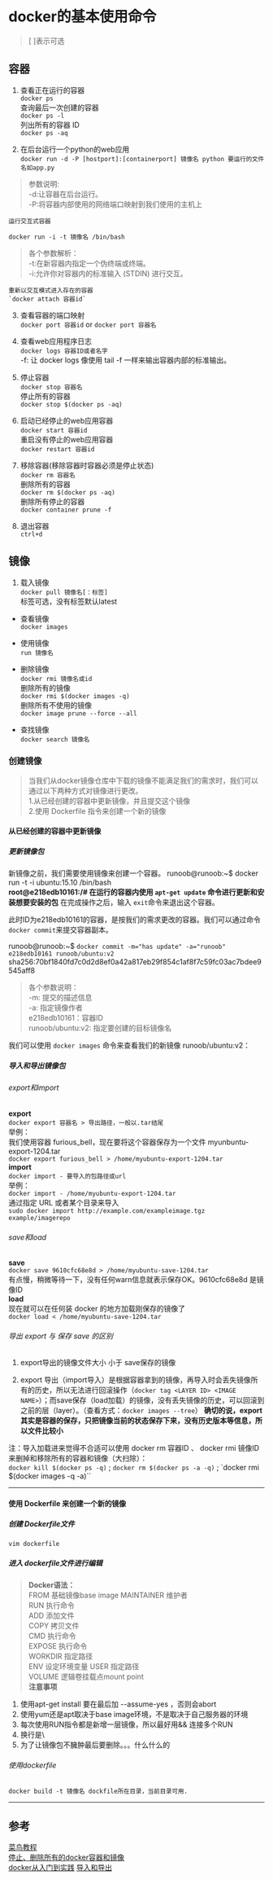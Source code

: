 # docker的基本使用命令
>[ ]表示可选  
## 容器

1. 查看正在运行的容器  
` docker ps `  
查询最后一次创建的容器    
`docker ps -l`  
列出所有的容器 ID  
`docker ps -aq`

2. 在后台运行一个python的web应用  
`docker run -d -P [hostport]:[containerport] 镜像名 python 要运行的文件名如app.py`  
> 参数说明:  
-d:让容器在后台运行。  
-P:将容器内部使用的网络端口映射到我们使用的主机上   

    运行交互式容器  
`docker run -i -t 镜像名 /bin/bash`  
> 各个参数解析：  
-t:在新容器内指定一个伪终端或终端。  
-i:允许你对容器内的标准输入 (STDIN) 进行交互。    

    重新以交互模式进入存在的容器  
    `docker attach 容器id`  

3. 查看容器的端口映射  
`docker port 容器id` or `docker port 容器名`

4. 查看web应用程序日志  
`docker logs 容器ID或者名字`  
-f: 让 docker logs 像使用 tail -f 一样来输出容器内部的标准输出。

5. 停止容器  
`docker stop 容器名`  
停止所有的容器  
`docker stop $(docker ps -aq)`

6. 启动已经停止的web应用容器  
`docker start 容器id`  
重启没有停止的web应用容器  
`docker restart 容器id`  

7. 移除容器(移除容器时容器必须是停止状态)  
`docker rm 容器名`   
删除所有的容器  
`docker rm $(docker ps -aq)`   
删除所有停止的容器  
`docker container prune -f`

8. 退出容器  
`ctrl+d`

## 镜像
1.  载入镜像  
`docker pull 镜像名[：标签] `  
标签可选，没有标签默认latest

* 查看镜像  
`docker images`  

* 使用镜像  
`run 镜像名`

* 删除镜像  
`docker rmi 镜像名或id`  
删除所有的镜像  
`docker rmi $(docker images -q)`  
 删除所有不使用的镜像  
`docker image prune --force --all`

* 查找镜像  
`docker search 镜像名`

### 创建镜像
> 当我们从docker镜像仓库中下载的镜像不能满足我们的需求时，我们可以通过以下两种方式对镜像进行更改。  
1.从已经创建的容器中更新镜像，并且提交这个镜像  
2.使用 Dockerfile 指令来创建一个新的镜像

#### 从已经创建的容器中更新镜像
##### 更新镜像包
新镜像之前，我们需要使用镜像来创建一个容器。
runoob@runoob:~$ docker run -t -i ubuntu:15.10 /bin/bash  
**root@e218edb10161:/# 在运行的容器内使用 `apt-get update` 命令进行更新和安装想要安装的包**
在完成操作之后，输入 `exit`命令来退出这个容器。

此时ID为e218edb10161的容器，是按我们的需求更改的容器。我们可以通过命令 `docker commit`来提交容器副本。

runoob@runoob:~$ `docker commit -m="has update" -a="runoob" e218edb10161 runoob/ubuntu:v2`
sha256:70bf1840fd7c0d2d8ef0a42a817eb29f854c1af8f7c59fc03ac7bdee9545aff8
> 各个参数说明：  
-m: 提交的描述信息  
-a: 指定镜像作者  
e218edb10161：容器ID  
runoob/ubuntu:v2: 指定要创建的目标镜像名

我们可以使用 `docker images` 命令来查看我们的新镜像 runoob/ubuntu:v2：
##### 导入和导出镜像包
###### export和import
**export**  
`docker export 容器名 > 导出路径，一般以.tar结尾`  
举例：  
我们使用容器 furious_bell，现在要将这个容器保存为一个文件 myunbuntu-export-1204.tar  
`docker export furious_bell > /home/myubuntu-export-1204.tar`  
**import**  
`docker import - 要导入的包路径或url`  
举例：  
`docker import - /home/myubuntu-export-1204.tar`  
通过指定 URL 或者某个目录来导入  
`sudo docker import http://example.com/exampleimage.tgz example/imagerepo`
###### save和load  
**save**  
`docker save 9610cfc68e8d > /home/myubuntu-save-1204.tar`  
有点慢，稍微等待一下，没有任何warn信息就表示保存OK。9610cfc68e8d 是镜像ID   
**load**   
现在就可以在任何装 docker 的地方加载刚保存的镜像了   
`docker load < /home/myubuntu-save-1204.tar`
###### 导出 export 与 保存 save 的区别

1. export导出的镜像文件大小 小于 save保存的镜像

2. export 导出（import导入）是根据容器拿到的镜像，再导入时会丢失镜像所有的历史，所以无法进行回滚操作（`docker tag <LAYER ID> <IMAGE NAME>`）；而save保存（load加载）的镜像，没有丢失镜像的历史，可以回滚到之前的层（layer）。（查看方式：`docker images --tree`） **确切的说，export其实是容器的保存，只把镜像当前的状态保存下来，没有历史版本等信息，所以文件比较小**

注：导入加载进来觉得不合适可以使用 docker rm 容器ID 、 docker rmi 镜像ID 来删掉和移除所有的容器和镜像（大扫除）：  
`docker kill $(docker ps -q)` ; `docker rm $(docker ps -a -q)` ; `docker rmi $(docker images -q -a)``   

---
#### 使用 Dockerfile 来创建一个新的镜像
##### 创建 Dockerfile文件
`vim dockerfile`   
##### 进入 dockerfile文件进行编辑    
> **Docker语法：**  
FROM 基础镜像base image
MAINTAINER 维护者   
RUN 执行命令  
ADD 添加文件  
COPY 拷贝文件  
CMD 执行命令  
EXPOSE 执行命令  
WORKDIR 指定路径    
ENV 设定环境变量
USER 指定路径  
VOLUME 逻辑卷挂载点mount point  
**注意事项**  
1. 使用apt-get install 要在最后加 --assume-yes ，否则会abort
2. 使用yum还是apt取决于base image环境，不是取决于自己服务器的环境
3. 每次使用RUN指令都是新增一层镜像，所以最好用&& 连接多个RUN
4. 换行是\
5. 为了让镜像包不臃肿最后要删除。。。什么什么的
###### 使用dockerfile  
`docker build -t 镜像名 dockfile所在目录，当前目录可用.`

---
## 参考
[菜鸟教程](http://www.runoob.com/docker)  
[停止、删除所有的docker容器和镜像](https://colobu.com/2018/05/15/Stop-and-remove-all-docker-containers-and-images/)  
[docker从入门到实践](https://yeasy.gitbooks.io/docker_practice/introduction/what.html)
[导入和导出](https://blog.csdn.net/a906998248/article/details/46236687 )
